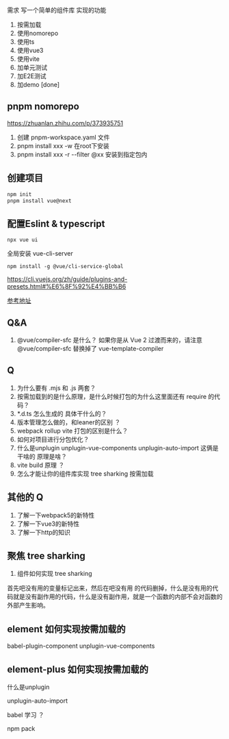 需求
写一个简单的组件库
实现的功能
1. 按需加载
2. 使用nomorepo
3. 使用ts
4. 使用vue3
5. 使用vite
6. 加单元测试
7. 加E2E测试
8. 加demo  [done]




## pnpm  nomorepo

https://zhuanlan.zhihu.com/p/373935751

1. 创建  pnpm-workspace.yaml 文件
2. pnpm install xxx -w 在root下安装
3. pnpm install xxx   -r --filter  @xx  安装到指定包内

## 创建项目

```bash
npm init
pnpm install vue@next
```

## 配置Eslint & typescript

```
npx vue ui
```
全局安装 vue-cli-server

```
npm install -g @vue/cli-service-global
```

https://cli.vuejs.org/zh/guide/plugins-and-presets.html#%E6%8F%92%E4%BB%B6

[参考地址](https://github.com/vuejs/vue-cli/tree/dev/packages/%40vue/cli-plugin-typescript)



## Q&A

1. @vue/compiler-sfc 是什么？
   如果你是从 Vue 2 过渡而来的，请注意 @vue/compiler-sfc 替换掉了 vue-template-compiler





## Q
1. 为什么要有 .mjs 和 .js 两套？
2. 按需加载到的是什么原理，是什么时候打包的为什么这里面还有 require 的代码？
3. *.d.ts 怎么生成的 具体干什么的？
4. 版本管理怎么做的，和leaner的区别 ？
5. webpack rollup  vite 打包的区别是什么？
6. 如何对项目进行分包优化？
7. 什么是unplugin unplugin-vue-components  unplugin-auto-import 这俩是干啥的 原理是啥？
8. vite build 原理 ？
9. 怎么才能让你的组件库实现 tree sharking 按需加载

## 其他的 Q
1. 了解一下webpack5的新特性
2. 了解一下vue3的新特性
3. 了解一下http的知识


## 聚焦 tree sharking
1. 组件如何实现 tree sharking



首先吧没有用的变量标记出来，然后在吧没有用 的代码删掉，什么是没有用的代码就是没有副作用的代码，什么是没有副作用，就是一个函数的内部不会对函数的外部产生影响。


## element 如何实现按需加载的
babel-plugin-component
unplugin-vue-components


## element-plus 如何实现按需加载的


什么是unplugin


unplugin-auto-import


babel 学习 ？


npm pack 

